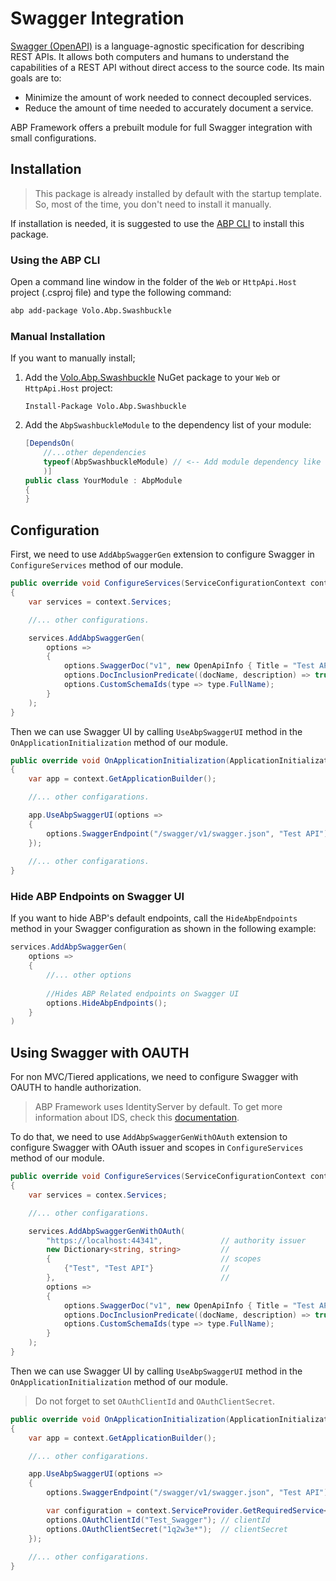 # Swagger Integration

[Swagger (OpenAPI)](https://swagger.io/) is a language-agnostic specification for describing REST APIs. It allows both computers and humans to understand the capabilities of a REST API without direct access to the source code. Its main goals are to:

- Minimize the amount of work needed to connect decoupled services.
- Reduce the amount of time needed to accurately document a service.

ABP Framework offers a prebuilt module for full Swagger integration with small configurations. 

## Installation

> This package is already installed by default with the startup template. So, most of the time, you don't need to install it manually.

If installation is needed, it is suggested to use the [ABP CLI](CLI.md) to install this package.

### Using the ABP CLI

Open a command line window in the folder of the `Web` or `HttpApi.Host` project (.csproj file) and type the following command:

```bash
abp add-package Volo.Abp.Swashbuckle
```

### Manual Installation

If you want to manually install;

1. Add the [Volo.Abp.Swashbuckle](https://www.nuget.org/packages/Volo.Abp.Swashbuckle) NuGet package to your `Web` or `HttpApi.Host` project:

   `Install-Package Volo.Abp.Swashbuckle`

2. Add the `AbpSwashbuckleModule` to the dependency list of your module:

   ```csharp
   [DependsOn(
       //...other dependencies
       typeof(AbpSwashbuckleModule) // <-- Add module dependency like that
       )]
   public class YourModule : AbpModule
   {
   }
   ```

## Configuration

First, we need to use `AddAbpSwaggerGen` extension to configure Swagger in `ConfigureServices` method of our module.

```csharp
public override void ConfigureServices(ServiceConfigurationContext context)
{
    var services = context.Services;

    //... other configurations.

    services.AddAbpSwaggerGen(
        options =>
        {
            options.SwaggerDoc("v1", new OpenApiInfo { Title = "Test API", Version = "v1" });
            options.DocInclusionPredicate((docName, description) => true);
            options.CustomSchemaIds(type => type.FullName);
        }
    );
}
```

Then we can use Swagger UI by calling `UseAbpSwaggerUI` method in the `OnApplicationInitialization` method of our module.

```csharp
public override void OnApplicationInitialization(ApplicationInitializationContext context)
{
    var app = context.GetApplicationBuilder();

    //... other configarations.

    app.UseAbpSwaggerUI(options =>
    {
        options.SwaggerEndpoint("/swagger/v1/swagger.json", "Test API");
    });
    
    //... other configarations.
}
```

### Hide ABP Endpoints on Swagger UI

If you want to hide ABP's default endpoints, call the `HideAbpEndpoints` method in your Swagger configuration as shown in the following example:

```csharp
services.AddAbpSwaggerGen(
    options => 
    {
        //... other options
        
        //Hides ABP Related endpoints on Swagger UI
        options.HideAbpEndpoints();
    }
)
```

## Using Swagger with OAUTH

For non MVC/Tiered applications, we need to configure Swagger with OAUTH to handle authorization.  

> ABP Framework uses IdentityServer by default. To get more information about IDS, check this [documentation](Modules/IdentityServer.md). 



To do that, we need to use `AddAbpSwaggerGenWithOAuth` extension to configure Swagger with OAuth issuer and scopes in `ConfigureServices` method of our module.

```csharp
public override void ConfigureServices(ServiceConfigurationContext context)
{
    var services = contex.Services;

    //... other configarations.

    services.AddAbpSwaggerGenWithOAuth(
        "https://localhost:44341",             // authority issuer
        new Dictionary<string, string>         //
        {                                      // scopes
            {"Test", "Test API"}               //
        },                                     //
        options =>
        {
            options.SwaggerDoc("v1", new OpenApiInfo { Title = "Test API", Version = "v1" });
            options.DocInclusionPredicate((docName, description) => true);
            options.CustomSchemaIds(type => type.FullName);
        }
    );
}
```

Then we can use Swagger UI by calling `UseAbpSwaggerUI` method in the `OnApplicationInitialization` method of our module.

> Do not forget to set `OAuthClientId` and `OAuthClientSecret`.


```csharp
public override void OnApplicationInitialization(ApplicationInitializationContext context)
{
    var app = context.GetApplicationBuilder();

    //... other configarations.

    app.UseAbpSwaggerUI(options =>
    {
        options.SwaggerEndpoint("/swagger/v1/swagger.json", "Test API");

        var configuration = context.ServiceProvider.GetRequiredService<IConfiguration>();
        options.OAuthClientId("Test_Swagger"); // clientId
        options.OAuthClientSecret("1q2w3e*");  // clientSecret
    });
    
    //... other configarations.
}
```